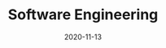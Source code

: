 ---
# Course title, summary, and position in the list.
linktitle: Overview
weight: 2

# Page metadata.
title: Software Engineering
date: "2020-11-13"
draft: false  # Is this a draft? true/false
toc: true  # Show table of contents? true/false
type: book  # Do not modify.
editable: false

# Add menu entry to sidebar.
# - name: Declare this menu item as a parent with ID `name`.
# - weight: Position of link in menu.
menu:
  software-engineering:
    name: Overview
    weight: 1

# Optional header image (relative to `assets/media/` folder).
# header:
#   caption: ""
#   image: ""

---